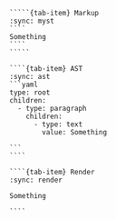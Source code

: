 ``````{tab-set}
`````{tab-item} Markup
:sync: myst
````
Something
````
`````

````{tab-item} AST
:sync: ast
```yaml
type: root
children:
  - type: paragraph
    children:
      - type: text
        value: Something

```
````

````{tab-item} Render
:sync: render

Something

````

``````

